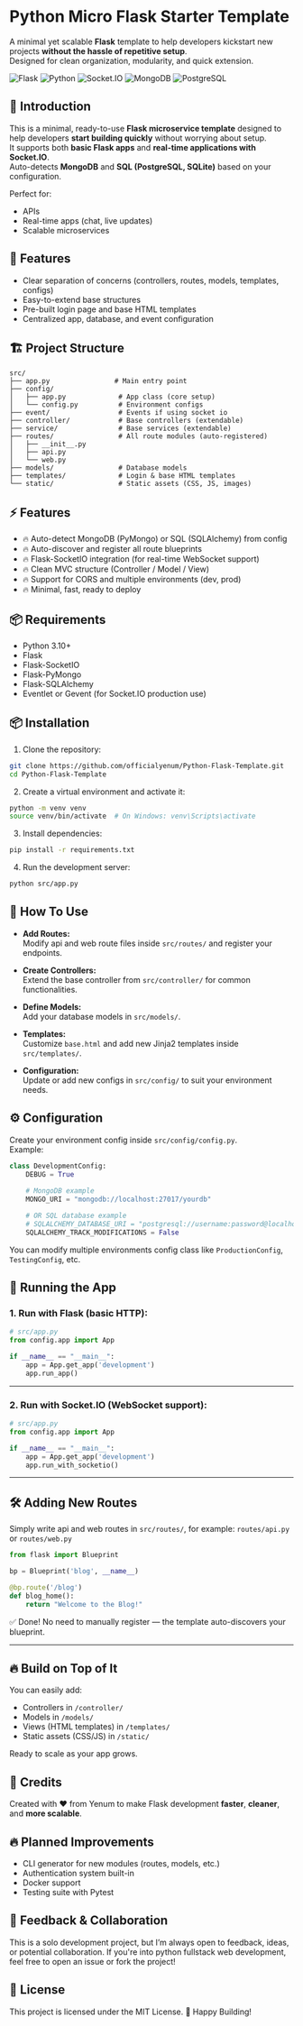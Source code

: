 # Python Micro Flask Starter Template

A minimal yet scalable **Flask** template to help developers kickstart new projects **without the hassle of repetitive setup**.  
Designed for clean organization, modularity, and quick extension.

![Flask](https://img.shields.io/badge/Framework-Flask-black?logo=flask&logoColor=white)
![Python](https://img.shields.io/badge/Language-Python-blue?logo=python&logoColor=white)
![Socket.IO](https://img.shields.io/badge/Realtime-Socket.IO-ffca28?logo=socketdotio&logoColor=black)
![MongoDB](https://img.shields.io/badge/Database-MongoDB-brightgreen)
![PostgreSQL](https://img.shields.io/badge/Database-PostgreSQL-blue)



## 🚀 Introduction

This is a minimal, ready-to-use **Flask microservice template** designed to help developers **start building quickly** without worrying about setup.  
It supports both **basic Flask apps** and **real-time applications with Socket.IO**.  
Auto-detects **MongoDB** and **SQL (PostgreSQL, SQLite)** based on your configuration.

Perfect for:
- APIs
- Real-time apps (chat, live updates)
- Scalable microservices

## 🚀 Features

- Clear separation of concerns (controllers, routes, models, templates, configs)
- Easy-to-extend base structures
- Pre-built login page and base HTML templates
- Centralized app, database, and event configuration

## 🏗️ Project Structure

```
src/
├── app.py                # Main entry point
├── config/
│   ├── app.py             # App class (core setup)
│   └── config.py          # Environment configs
├── event/                 # Events if using socket io
├── controller/            # Base controllers (extendable)
├── service/               # Base services (extendable)
├── routes/                # All route modules (auto-registered)
│   ├── __init__.py
│   ├── api.py
│   └── web.py
├── models/                # Database models
├── templates/             # Login & base HTML templates
└── static/                # Static assets (CSS, JS, images)
```

## ⚡ Features

- 🔥 Auto-detect MongoDB (PyMongo) or SQL (SQLAlchemy) from config
- 🔥 Auto-discover and register all route blueprints
- 🔥 Flask-SocketIO integration (for real-time WebSocket support)
- 🔥 Clean MVC structure (Controller / Model / View)
- 🔥 Support for CORS and multiple environments (dev, prod)
- 🔥 Minimal, fast, ready to deploy


## 📦 Requirements

- Python 3.10+
- Flask
- Flask-SocketIO
- Flask-PyMongo
- Flask-SQLAlchemy
- Eventlet or Gevent (for Socket.IO production use)

## 📦 Installation

1. Clone the repository:

```bash
git clone https://github.com/officialyenum/Python-Flask-Template.git
cd Python-Flask-Template
```

2. Create a virtual environment and activate it:

```bash
python -m venv venv
source venv/bin/activate  # On Windows: venv\Scripts\activate
```

3. Install dependencies:

```bash
pip install -r requirements.txt
```

4. Run the development server:

```bash
python src/app.py
```

## 🧩 How To Use

- **Add Routes:**  
  Modify api and web route files inside `src/routes/` and register your endpoints.

- **Create Controllers:**  
  Extend the base controller from `src/controller/` for common functionalities.

- **Define Models:**  
  Add your database models in `src/models/`.

- **Templates:**  
  Customize `base.html` and add new Jinja2 templates inside `src/templates/`.

- **Configuration:**  
  Update or add new configs in `src/config/` to suit your environment needs.


## ⚙️ Configuration

Create your environment config inside `src/config/config.py`.  
Example:

```python
class DevelopmentConfig:
    DEBUG = True
    
    # MongoDB example
    MONGO_URI = "mongodb://localhost:27017/yourdb"

    # OR SQL database example
    # SQLALCHEMY_DATABASE_URI = "postgresql://username:password@localhost/yourdb"
    SQLALCHEMY_TRACK_MODIFICATIONS = False
```

You can modify multiple environments config class like `ProductionConfig`, `TestingConfig`, etc.


## 🚀 Running the App

### 1. Run with Flask (basic HTTP):

```python
# src/app.py
from config.app import App

if __name__ == "__main__":
    app = App.get_app('development')
    app.run_app()
```

---

### 2. Run with Socket.IO (WebSocket support):

```python
# src/app.py
from config.app import App

if __name__ == "__main__":
    app = App.get_app('development')
    app.run_with_socketio()
```

---

## 🛠 Adding New Routes

Simply write api and web routes in `src/routes/`, for example: `routes/api.py` or `routes/web.py`

```python
from flask import Blueprint

bp = Blueprint('blog', __name__)

@bp.route('/blog')
def blog_home():
    return "Welcome to the Blog!"
```

✅ Done! No need to manually register — the template auto-discovers your blueprint.

---

## 🔥 Build on Top of It

You can easily add:
- Controllers in `/controller/`
- Models in `/models/`
- Views (HTML templates) in `/templates/`
- Static assets (CSS/JS) in `/static/`

Ready to scale as your app grows.


## 🧠 Credits
Created with ❤️ from Yenum to make Flask development **faster**, **cleaner**, and **more scalable**.

## 🔥 Planned Improvements
- CLI generator for new modules (routes, models, etc.)
- Authentication system built-in
- Docker support
- Testing suite with Pytest


## 📣 Feedback & Collaboration
This is a solo development project, but I’m always open to feedback, ideas, or potential collaboration. If you're into python fullstack web development, feel free to open an issue or fork the project!

## 📜 License

This project is licensed under the MIT License. 🚀 Happy Building!




